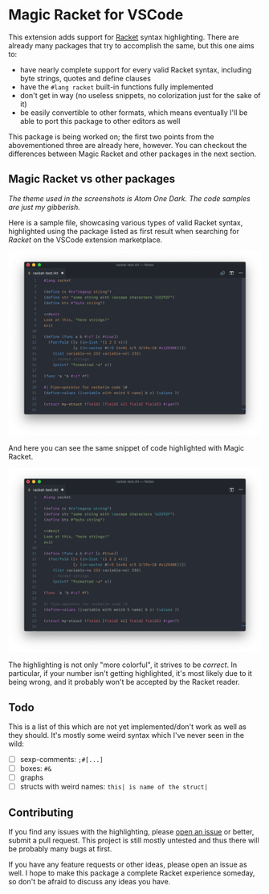 # Magic Racket for VSCode

This extension adds support for [Racket](http://www.racket-lang.org) syntax highlighting. There are already many packages that try to accomplish the same, but this one aims to:

- have nearly complete support for every valid Racket syntax, including byte strings, quotes and define clauses
- have the `#lang racket` built-in functions fully implemented
- don't get in way (no useless snippets, no colorization just for the sake of it)
- be easily convertible to other formats, which means eventually I'll be able to port this package to other editors as well

This package is being worked on; the first two points from the abovementioned three are already here, however. You can checkout the differences between Magic Racket and other packages in the next section.

## Magic Racket vs other packages

_The theme used in the screenshots is Atom One Dark. The code samples are just my gibberish._

Here is a sample file, showcasing various types of valid Racket syntax, highlighted using the package listed as first result when searching for *Racket* on the VSCode extension marketplace.

![Bad highlighting](images/pmkary.png)

And here you can see the same snippet of code highlighted with Magic Racket.

![Better highlighting](images/magic.png)

The highlighting is not only "more colorful", it strives to be _correct_. In particular, if your number isn't getting highlighted, it's most likely due to it being wrong, and it probably won't be accepted by the Racket reader.

## Todo

This is a list of this which are not yet implemented/don't work as well as they should. It's mostly some weird syntax which I've never seen in the wild:

- [ ] sexp-comments: `;#[...]`
- [ ] boxes: `#&`
- [ ] graphs
- [ ] structs with weird names: `this| is name of the struct|`

## Contributing

If you find any issues with the highlighting, please [open an issue](https://github.com/Eugleo/magic-racket/issues) or better, submit a pull request. This project is still mostly untested and thus there will be probably many bugs at first.

If you have any feature requests or other ideas, please open an issue as well. I hope to make this package a complete Racket experience someday, so don't be afraid to discuss any ideas you have.